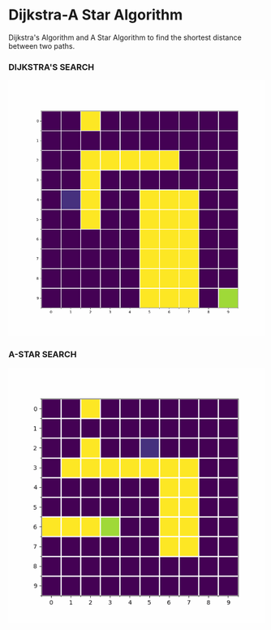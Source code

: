 # Dijkstra-A Star Algorithm 

Dijkstra's Algorithm and A Star Algorithm to find the shortest distance between two paths.

### DIJKSTRA'S SEARCH

![](https://github.com/Shrav108/Dijkstra-/blob/main/GIF/Dijkstra_10_by_10.gif)

### A-STAR SEARCH
![](https://github.com/Shrav108/Dijkstra-/blob/main/GIF/AStar_10_by10.gif)
